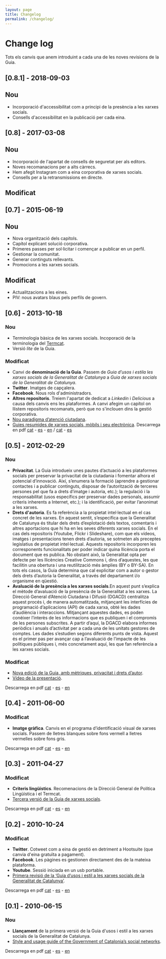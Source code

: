 ```yaml
---
layout: page
title: Changelog
permalink: /changelog/
---
```

# Change log
Tots els canvis que anem introduint a cada una de les noves revisions de la Guia.

## [0.8.1] - 2018-09-03
## Nou
- Incorporació d'accessibilitat com a principi de la presència a les xarxes socials.  
- Consells d'accessibilitat en la publicació per cada eina.  

## [0.8] - 2017-03-08
## Nou
- Incorporació de l'apartat de consells de seguretat per als editors.
- Noves recomanacions per a alts càrrecs.
- Hem afegit Instagram com a eina corporativa de xarxes socials.
- Consells per a la retransmissions en directe.

## Modificat

## [0.7] - 2015-06-19
## Nou
- Nova organització dels capítols.
- Capítol explicant solució corporativa.
- Primeres passes per sol·licitar i començar a publicar en un perfil.
- Gestionar la comunitat.
- Generar continguts rellevants.
- Promocions a les xarxes socials.

## Modificat
- Actualitzacions a les eines.
- PIV: nous avatars blaus pels perfils de govern.

## [0.6] - 2013-10-18
### Nou
- Terminologia bàsica de les xarxes socials. Incoporació de la terminologia del [Termcat](http://www.termcat.cat/ca/Diccionaris_En_Linia/156/Presentacio/).
- Versió *lite* de la Guia.

### Modificat
- Canvi de **denominació de la Guia**. Passem de *Guia d’usos i estila les xarxes socials de la Generalitat de Catalunya* a *Guia de xarxes socials de la Generalitat de Catalunya*.
- **Twitter**. Imatges de capçalera.
- **Facebook**. Nous rols d'administradors.
- **Altres repositoris**. Treiem l'apartat de dedicat a *Linkedin* i *Delicious* a causa dels canvis ens les plataformes. A canvi afegim un capítol on llistem repositoris recomanats, però que no s'inclouen dins la gestió corporativa.
- [Nou paradigma d’atenció ciutadana](http://blocs.gencat.cat/blocs/AppPHP/gencat/2013/10/18/nou-paradigma-d%E2%80%99atencio-ciutadana/).
- [Guies resumides de xarxes socials, mòbils i seu electrònica](http://blocs.gencat.cat/blocs/AppPHP/gencat/2013/10/23/guies-resumides-de-xarxes-socials-mobils-i-seu-electronica/).
Descarrega en pdf [cat](/assets/pdf/v06_guia_usos_xarxa_cat.pdf) - [es](/assets/pdf/v06_guia_usos_xarxa_es.pdf) - [en](/assets/pdf/v06_guia_usos_xarxa_en.pdf) / [cat](/assets/pdf/v06_guia_usos_xarxa_lite_cat.pdf) - [es](/assets/pdf/v06_guia_usos_xarxa_lite_es.pdf)

## [0.5] - 2012-02-29
### Nou
- **Privacitat**. La Guia introdueix unes pautes d’actuació a les plataformes socials per preservar la privacitat de la ciutadania i fomentar alhora el potencial d’innovació. Així, s’enumera la formació (aprendre a gestionar contactes i a publicar continguts, disposar de l’autorització de terceres persones pel que fa a drets d’imatge i autoria, etc.); la regulació i la responsabilitat (usos específics per preservar dades personals, assumir criteris inherents a Internet, etc.); i la identificació, per evitar l’anonimat a les xarxes.
- **Drets d'autoria**. Es fa referència a la propietat intel·lectual en el cas concret de les xarxes. En aquest sentit, s’especifica que la Generalitat de Catalunya és titular dels drets d’explotació dels textos, comentaris i altres aportacions que hi ha en les seves diferents xarxes socials. En el cas dels repositoris (Youtube, Flickr i Slideshare), com que els vídeos, imatges i presentacions tenen drets d’autoria, se sotmeten als preceptes legislatius de propietat intel·lectual. Aquests repositoris incorporen les corresponents funcionalitats per poder indicar quina llicència porta el document que es publica. No obstant això, la Generalitat opta per defecte per les llicències Creative Commons i, dins d’aquestes, les que facilitin una obertura i una reutilització més àmplies (BY o BY-SA). En tots els casos, la Guia determina que cal explicitar com a autor o gestor dels drets d’autoria la Generalitat, a través del departament i/o organisme en qüestió.
- **Avaluació de la presència a les xarxes socials**.En aquest punt s’explica el mètode d’avaluació de la presència de la Generalitat a les xarxes. La Direcció General d’Atenció Ciutadana i Difusió (DGACD) centralitza aquest procés i, de manera automatitzada, mitjançant les interfícies de programació d’aplicacions (API) de cada xarxa, obté les dades d’audiència i interaccions. Mitjançant aquestes dades, es poden conèixer l’interès de les informacions que es publiquen i el compromís de les persones subscrites. A partir d’aquí, la DGACD elabora informes periòdics i anuals d’activitat per a cada una de les unitats gestores de comptes. Les dades s’estudien segons diferents punts de vista. Aquest és el primer pas per avançar cap a l’avaluació de l’impacte de les polítiques públiques i, més concretament aquí, les que fan referència a les xarxes socials.

### Modificat
- [Nova edició de la Guia, amb mètriques, privacitat i drets d’autor](http://blocs.gencat.cat/blocs/AppPHP/gencat/2012/02/29/nova-edicio-de-la-guia-amb-metriques-privacitat-i-drets-dautor/).
- [Vídeo de la presentació](https://www.youtube.com/watch?v=bBMozUkI-hE).

Descarrega en pdf [cat](/assets/pdf/v05_guia_usos_xarxa_cat.pdf) - [es](/assets/pdf/v05_guia_usos_xarxa_es.pdf) - [en](/assets/pdf/v05_guia_usos_xarxa_en.pdf)

## [0.4] - 2011-06-00
### Modificat
- **Imatge gràfica**. Canvis en el programa d’identificació visual de xarxes socials. Passem de lletres blanques sobre fons vermell a lletres vermelles sobre fons gris.

Descarrega en pdf [cat](/assets/pdf/v04_guia_usos_xarxa_cat.pdf) - [es](/assets/pdf/v04_guia_usos_xarxa_es.pdf) - [en](/assets/pdf/v04_guia_usos_xarxa_en.pdf)

## [0.3] - 2011-04-27
### Modificat
- **Criteris lingüístics**. Recomenacions de la Direcció General de Política Lingüística i el Termcat.
- [Tercera versió de la Guia de xarxes socials](http://blocs.gencat.cat/blocs/AppPHP/gencat/2011/04/27/tercera-versio-de-la-guia-de-xarxes-socials/).

Descarrega en pdf [cat](/assets/pdf/v03_guia_usos_xarxa_cat.pdf) - [es](/assets/pdf/v03_guia_usos_xarxa_es.pdf) - [en](/assets/pdf/v03_guia_usos_xarxa_en.pdf)

## [0.2] - 2010-10-24
### Modificat
- **Twitter**. Cotweet com a eina de gestió en detriment a Hootsuite (que canvia d'eina gratuïta a pagament).
- **Facebook**. Les pàgines es gestionen directament des de la mateixa plataforma.
- **Youtube**. Sessió iniciada en un usb portable.
- [Primera revisió de la ‘Guia d’usos i estil a les xarxes socials de la Generalitat de Catalunya’](http://blocs.gencat.cat/blocs/AppPHP/gencat/2010/11/24/primera-revisio-de-la-guia-d%E2%80%99usos-i-estil-a-les-xarxes-socials-de-la-generalitat-de-catalunyapreliminary-review-of-the-style-and-usage-guide-of-the-government-of-catalonia%E2%80%99s-soci/).

Descarrega en pdf [cat](/assets/pdf/v02_guia_usos_xarxa_cat.pdf) - [es](/assets/pdf/v02_guia_usos_xarxa_es.pdf) - [en](/assets/pdf/v02_guia_usos_xarxa_en.pdf)

## [0.1] - 2010-06-15
### Nou
- **Llançament** de la primera versió de la Guia d'usos i estil a les xarxes socials de la Generalitat de Catalunya.
- [Style and usage guide of the Government of Catalonia’s social networks](http://blocs.gencat.cat/blocs/AppPHP/gencat/guia-d%E2%80%99usos-i-estil-a-les-xarxes-socials-de-la-generalitatstyle-and-usage-guide-of-the-government-of-catalonia%E2%80%99s-social-networks-guia-de-usos-y-estilo-en-las-redes-sociales-d_3076_eng/).

Descarrega en pdf [cat](/assets/pdf/v01_guia_usos_xarxa_cat.pdf) - [es](/assets/pdf/v01_guia_usos_xarxa_es.pdf) - [en](/assets/pdf/v01_guia_usos_xarxa_en.pdf)

